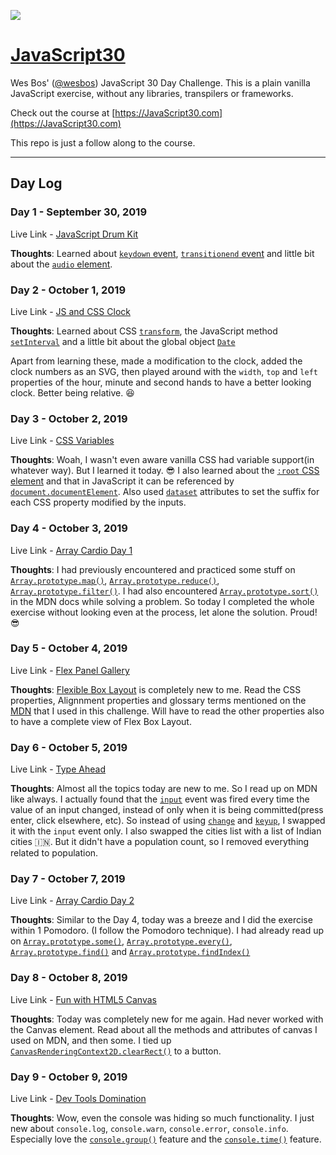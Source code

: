 ![](https://javascript30.com/images/JS3-social-share.png)

# [JavaScript30](https://github.com/mbtamuli/JavaScript30)

Wes Bos' ([@wesbos](https://github.com/wesbos)) JavaScript 30 Day Challenge.
This is a plain vanilla JavaScript exercise, without any libraries, 
transpilers or frameworks.

Check out the course at [https://JavaScript30.com](https://JavaScript30.com)

This repo is just a follow along to the course.

---

## Day Log

### Day 1 - September 30, 2019

Live Link - [JavaScript Drum Kit](https://mriyam.dev/JavaScript30/CompletedChallenges/01-js-drum-kit/)

**Thoughts**: 
Learned about [`keydown` event](https://developer.mozilla.org/en-US/docs/Web/API/Document/keydown_event), [`transitionend` event](https://developer.mozilla.org/en-US/docs/Web/API/Document/keydown_event) and little bit about the [`audio` element](https://developer.mozilla.org/en-US/docs/Web/HTML/Element/audio).

### Day 2 - October 1, 2019

Live Link - [JS and CSS Clock](https://mriyam.dev/JavaScript30/CompletedChallenges/02-js-and-css-clock/)

**Thoughts**:
Learned about CSS [`transform`](https://developer.mozilla.org/en-US/docs/Web/CSS/transform), the JavaScript method [`setInterval`](https://developer.mozilla.org/en-US/docs/Web/API/WindowOrWorkerGlobalScope/setInterval) and a little bit about the global object [`Date`](https://developer.mozilla.org/en-US/docs/Web/JavaScript/Reference/Global_Objects/Date)

Apart from learning these, made a modification to the clock, added the clock
numbers as an SVG, then played around with the `width`, `top` and `left`
properties of the hour, minute and second hands to have a better looking clock.
Better being relative. 😆

### Day 3 - October 2, 2019

Live Link - [CSS Variables](https://mriyam.dev/JavaScript30/CompletedChallenges/03-css-variables/)

**Thoughts**:
Woah, I wasn't even aware vanilla CSS had variable support(in whatever way). But I learned it today. 😎 
I also learned about the [`:root` CSS element](https://developer.mozilla.org/en-US/docs/Web/CSS/:root) and that in JavaScript it can be referenced by [`document.documentElement`](https://developer.mozilla.org/en-US/docs/Web/API/Document/documentElement). Also used [`dataset`](https://developer.mozilla.org/en-US/docs/Web/API/HTMLOrForeignElement/dataset) attributes to set the suffix for each CSS property modified by the inputs.

### Day 4 - October 3, 2019

Live Link - [Array Cardio Day 1](https://mriyam.dev/JavaScript30/CompletedChallenges/04-array-cardio-day-1/)

**Thoughts**:
I had previously encountered and practiced some stuff on [`Array.prototype.map()`](https://developer.mozilla.org/en-US/docs/Web/JavaScript/Reference/Global_Objects/Array/map), [`Array.prototype.reduce()`](https://developer.mozilla.org/en-US/docs/Web/JavaScript/Reference/Global_Objects/Array/reduce), [`Array.prototype.filter()`](https://developer.mozilla.org/en-US/docs/Web/JavaScript/Reference/Global_Objects/Array/filter). I had also encountered [`Array.prototype.sort()`](https://developer.mozilla.org/en-US/docs/Web/JavaScript/Reference/Global_Objects/Array/sort) in the MDN docs while solving a problem. So today I completed the whole exercise without looking even at the process, let alone the solution. Proud! 😎

### Day 5 - October 4, 2019

Live Link - [Flex Panel Gallery](https://mriyam.dev/JavaScript30/CompletedChallenges/05-flex-panel-gallery/)

**Thoughts**:
[Flexible Box Layout](https://developer.mozilla.org/en-US/docs/Web/CSS/CSS_Flexible_Box_Layout) is completely new to me. Read the CSS properties, Alignnment properties and glossary terms mentioned on the [MDN](https://developer.mozilla.org/en-US/docs/Web/CSS/CSS_Flexible_Box_Layout#Reference) that I used in this challenge. Will have to read the other properties also to have a complete view of Flex Box Layout.

### Day 6 - October 5, 2019

Live Link - [Type Ahead](https://mriyam.dev/JavaScript30/CompletedChallenges/06-type-ahead/)

**Thoughts**:
Almost all the topics today are new to me. So I read up on MDN like always. I actually found that the [`input`](https://developer.mozilla.org/en-US/docs/Web/API/HTMLElement/input_event) event was fired every time the value of an input changed, instead of only when it is being committed(press enter, click elsewhere, etc). So instead of using [`change`](https://developer.mozilla.org/en-US/docs/Web/API/HTMLElement/change_event) and [`keyup`](https://developer.mozilla.org/en-US/docs/Web/API/Document/keyup_event), I swapped it with the `input` event only. I also swapped the cities list with a list of Indian cities 🇮🇳. But it didn't have a population count, so I removed everything related to population.

### Day 7 - October 7, 2019

Live Link - [Array Cardio Day 2](https://mriyam.dev/JavaScript30/CompletedChallenges/07-array-cardio-day-2/)

**Thoughts**:
Similar to the Day 4, today was a breeze and I did the exercise within 1 Pomodoro. (I follow the Pomodoro technique). I had already read up on [`Array.prototype.some()`](https://developer.mozilla.org/en-US/docs/Web/JavaScript/Reference/Global_Objects/Array/some), [`Array.prototype.every()`](https://developer.mozilla.org/en-US/docs/Web/JavaScript/Reference/Global_Objects/Array/every), [`Array.prototype.find()`](https://developer.mozilla.org/en-US/docs/Web/JavaScript/Reference/Global_Objects/Array/find) and [`Array.prototype.findIndex()`](https://developer.mozilla.org/en-US/docs/Web/JavaScript/Reference/Global_Objects/Array/findIndex)

### Day 8 - October 8, 2019

Live Link - [Fun with HTML5 Canvas](https://mriyam.dev/JavaScript30/CompletedChallenges/08-fun-with-html5-canvas/)

**Thoughts**:
Today was completely new for me again. Had never worked with the Canvas element. Read about all the methods and attributes of canvas I used on MDN, and then some. I tied up [`CanvasRenderingContext2D.clearRect()`](https://developer.mozilla.org/en-US/docs/Web/API/CanvasRenderingContext2D/clearRect) to a button.

### Day 9 - October 9, 2019

Live Link - [Dev Tools Domination](https://mriyam.dev/JavaScript30/CompletedChallenges/09-dev-tools-domination/)

**Thoughts**:
Wow, even the console was hiding so much functionality. I just new about `console.log`, `console.warn`, `console.error`, `console.info`. Especially love the [`console.group()`](https://developer.mozilla.org/en-US/docs/Web/API/Console/group) feature and the [`console.time()`](https://developer.mozilla.org/en-US/docs/Web/API/Console/time) feature.